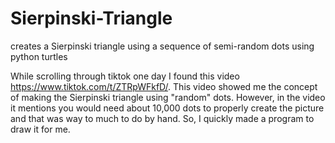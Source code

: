 # Sierpinski-Triangle
creates a Sierpinski triangle using a sequence of semi-random dots using python turtles 


While scrolling through tiktok one day I found this video https://www.tiktok.com/t/ZTRpWFkfD/. This video showed me the concept of making the Sierpinski triangle using "random" dots. However, in the video it mentions you would need about 10,000 dots to properly create the picture and that was way to much to do by hand. So, I quickly made a program to draw it for me. 
